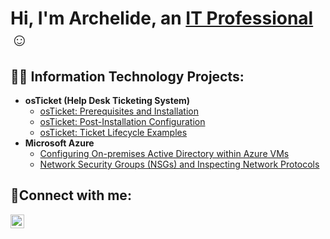 <h1>Hi, I'm Archelide, an <a href="https://www.linkedin.com/in/archelide-pierre-jeune">IT Professional</a>☺</h1>

<h2>👨‍💻 Information Technology Projects:</h2>

- <b>osTicket (Help Desk Ticketing System)</b>
  - [osTicket: Prerequisites and Installation](https://github.com/Archie735/osTicket-Perquisites-and-Installation/tree/main)
  - [osTicket: Post-Installation Configuration](https://github.com/Archie735/osTicket-Post-Install-Configuration-/tree/main#readme)
  - [osTicket: Ticket Lifecycle Examples](https://github.com/Archie735/osTicket-Lifecycle/tree/main#readme)
- <b>Microsoft Azure</b>
  - [Configuring On-premises Active Directory within Azure VMs](https://github.com/Archie735/Active-Directory-AZURE-/tree/main)
  - [Network Security Groups (NSGs) and Inspecting Network Protocols](https://github.com/Archie735/NSG-and-Inspecting-Protocols)

<h2>🤳Connect with me:</h2>


[<img align="left" alt="Josh | LinkedIn" width="22px" src="https://cdn.jsdelivr.net/npm/simple-icons@v3/icons/linkedin.svg" />][linkedin]



[linkedin]:https://www.linkedin.com/in/archelide-pierre-jeune
